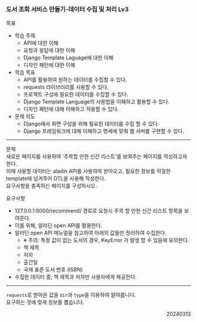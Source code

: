 ### 도서 조회 서비스 만들기-데이터 수집 및 처리 Lv3
목표  
  - 학습 주제
    - API에 대한 이해 
    - 요청과 응답에 대한 이해 
    - Django Template Laguage에 대한 이해 
    - 디자인 패턴에 대한 이해
  - 학습 목표
    - API를 활용하여 원하는 데이터를 수집할 수 있다. 
    - requests 라이브러리를 사용할 수 있다. 
    - 프로젝트 구성에 필요한 데이터를 수집할 수 있다. 
    - Django Template Language의 사용법을 이해하고 활용할 수 있다. 
    - 디자인 패턴에 대해 이해하고 적용할 수 있다.
  - 문제 의도
    - Django에서 화면 구성을 위해 필요한 데이터를 수집 할 수 있다.
    - Django 프레임워크에 대해 이해하고 명세에 맞춰 웹 서버를 구현할 수 있다.
---
문제  
새로운 페이지를 사용하여 ‘주목할 만한 신간 리스트’를 보여주는 페이지를 작성하고자 한다.  
이때 사용할 데이터는 aladin API를 사용하여 받아오고, 필요한 정보를 적절한 template에 넘겨주어 DTL을 사용해 작성한다.  
요구사항을 충족하는 페이지를 구성하시오.

요구사항  
- 127.0.0.1:8000/recommend/ 경로로 요청시 주목 할 만한 신간 리스트 항목을 보여준다.
- 이를 위해, 알라딘 open API를 활용한다.
- 알라딘 open API 메뉴얼을 참고하여 아래의 값들만 정리하여 수집한다.
  - ※ 주의: 특정 값이 없는 도서의 경우, KeyError 가 발생 할 수 있음에 유의한다.	
  - 책 제목
  - 저자
  - 출간일
  - 국제 표준 도서 번호 (ISBN)
- 수집한 데이터 중, 책 제목과 저자만 사용자에게 제공한다.
---
`requests`로 받아온 값을 `dir`과 `type`을 이용하여 알아봅니다.  
요구하는 것에 맞게 정보를 뽑습니다.
<div style="text-align: right">20240313</div>